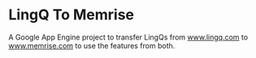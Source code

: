 LingQ To Memrise
================

A Google App Engine project to transfer LingQs from www.lingq.com to www.memrise.com to use the features from both.
